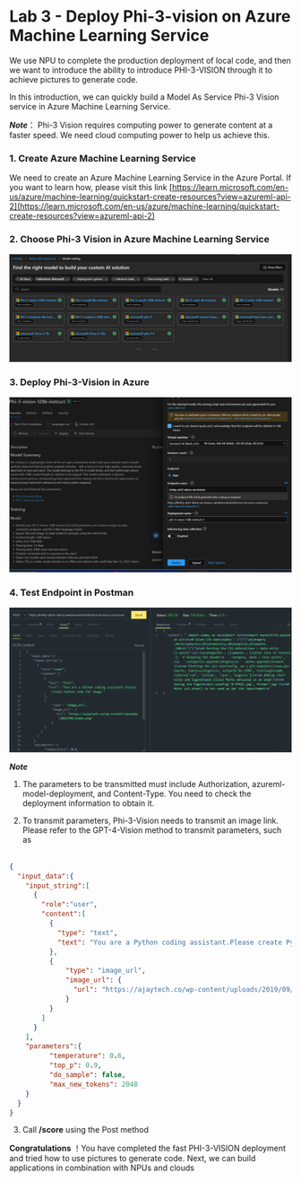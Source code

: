 # **Lab 3 - Deploy Phi-3-vision on Azure Machine Learning Service**

We use NPU to complete the production deployment of local code, and then we want to introduce the ability to introduce PHI-3-VISION through it to achieve pictures to generate code.

In this introduction, we can quickly build a Model As Service Phi-3 Vision service in Azure Machine Learning Service.

***Note***： Phi-3 Vision requires computing power to generate content at a faster speed. We need cloud computing power to help us achieve this.


### **1. Create Azure Machine Learning Service**

We need to create an Azure Machine Learning Service in the Azure Portal. If you want to learn how, please visit this link [https://learn.microsoft.com/en-us/azure/machine-learning/quickstart-create-resources?view=azureml-api-2](https://learn.microsoft.com/en-us/azure/machine-learning/quickstart-create-resources?view=azureml-api-2)


### **2. Choose Phi-3 Vision in Azure Machine Learning Service**

![Catalog](../../../../imgs/07/01/vison_catalog.png)


### **3. Deploy Phi-3-Vision in Azure**


![Deploy](../../../../imgs/07/01/vision_deploy.png)


### **4. Test Endpoint in Postman**


![Test](../../../../imgs/07/01/vision_test.png)


***Note***

1. The parameters to be transmitted must include Authorization, azureml-model-deployment, and Content-Type. You need to check the deployment information to obtain it.

2. To transmit parameters, Phi-3-Vision needs to transmit an image link. Please refer to the GPT-4-Vision method to transmit parameters, such as

```json

{
  "input_data":{
    "input_string":[
      {
        "role":"user",
        "content":[ 
          {
            "type": "text",
            "text": "You are a Python coding assistant.Please create Python code for image "
          },
          {
              "type": "image_url",
              "image_url": {
                "url": "https://ajaytech.co/wp-content/uploads/2019/09/index.png"
              }
          }
        ]
      }
    ],
    "parameters":{
          "temperature": 0.6,
          "top_p": 0.9,
          "do_sample": false,
          "max_new_tokens": 2048
    }
  }
}

```

3. Call **/score** using the Post method

**Congratulations** ！You have completed the fast PHI-3-VISION deployment and tried how to use pictures to generate code. Next, we can build applications in combination with NPUs and clouds


